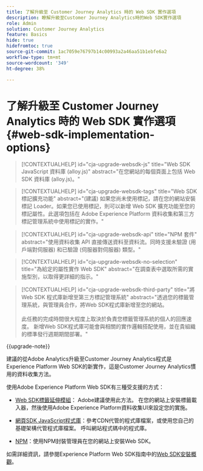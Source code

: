 ```yaml
---
title: 了解升級至 Customer Journey Analytics 時的 Web SDK 實作選項
description: 瞭解升級至Customer Journey Analytics時的Web SDK實作選項
role: Admin
solution: Customer Journey Analytics
feature: Basics
hide: true
hidefromtoc: true
source-git-commit: 1ac7059e76797b14c00993a2a46aa51b1ebfe6a2
workflow-type: tm+mt
source-wordcount: '349'
ht-degree: 38%

---
```


# 了解升級至 Customer Journey Analytics 時的 Web SDK 實作選項 {#web-sdk-implementation-options}

<!-- markdownlint-disable MD034 -->

>[!CONTEXTUALHELP]
>id="cja-upgrade-websdk-js"
>title="Web SDK JavaScript 資料庫 (alloy.js)"
>abstract="在您網站的每個頁面上包括 Web SDK 資料庫 (alloy.js)。"

<!-- markdownlint-enable MD034 -->

<!-- markdownlint-disable MD034 -->

>[!CONTEXTUALHELP]
>id="cja-upgrade-websdk-tags"
>title="Web SDK 標記擴充功能"
>abstract="(建議) 如果您尚未使用標記，請在您的網站安裝標記 Loader。如果您已使用標記，則可以新增 Web SDK 擴充功能至您的標記屬性。此選項包括在 Adobe Experience Platform 資料收集和第三方標記管理系統中使用標記的實作。"

<!-- markdownlint-enable MD034 -->

<!-- markdownlint-disable MD034 -->

>[!CONTEXTUALHELP]
>id="cja-upgrade-websdk-api"
>title="NPM 套件"
>abstract="使用資料收集 API 直接傳送資料至資料流。同時支援未驗證 (用戶端對伺服器) 和已驗證 (伺服器對伺服器) 類型。"

<!-- markdownlint-enable MD034 -->

<!-- markdownlint-disable MD034 -->

>[!CONTEXTUALHELP]
>id="cja-upgrade-websdk-no-selection"
>title="為給定的屬性實作 Web SDK"
>abstract="在調查表中選取所需的實施型別，以取得更詳細的指示。"

<!-- markdownlint-enable MD034 -->

<!-- markdownlint-disable MD034 -->

>[!CONTEXTUALHELP]
>id="cja-upgrade-websdk-third-party"
>title="將 Web SDK 程式庫新增至第三方標記管理系統"
>abstract="透過您的標籤管理系統，與管理員合作，將Web SDK程式庫新增至您的網站。<br><br>此任務的完成時間很大程度上取決於負責您標籤管理系統的個人的回應速度。 新增Web SDK程式庫可能會與相關的實作邏輯搭配使用，並在貴組織的標準發行週期期間部署。"

<!-- markdownlint-enable MD034 -->

{{upgrade-note}}

建議的從Adobe Analytics升級至Customer Journey Analytics程式是Experience Platform Web SDK的新實作，這是Customer Journey Analytics慣用的資料收集方法。

使用Adobe Experience Platform Web SDK有三種受支援的方式：

* [Web SDK標籤延伸模組](https://experienceleague.adobe.com/en/docs/experience-platform/web-sdk/install/extension)： Adobe建議使用此方法。 在您的網站上安裝標籤載入器，然後使用Adobe Experience Platform資料收集UI來設定您的實施。

* [網頁SDK JavaScript程式庫](https://experienceleague.adobe.com/en/docs/experience-platform/web-sdk/install/library)：參考CDN代管的程式庫檔案，或使用您自己的基礎架構代管程式庫檔案。 呼叫網站程式碼中的程式庫。

* [NPM](https://experienceleague.adobe.com/en/docs/experience-platform/web-sdk/install/npm)：使用NPM封裝管理員在您的網站上安裝Web SDK。

如需詳細資訊，請參閱Experience Platform Web SDK指南中的[Web SDK安裝概觀](https://experienceleague.adobe.com/en/docs/experience-platform/web-sdk/install/overview)。



